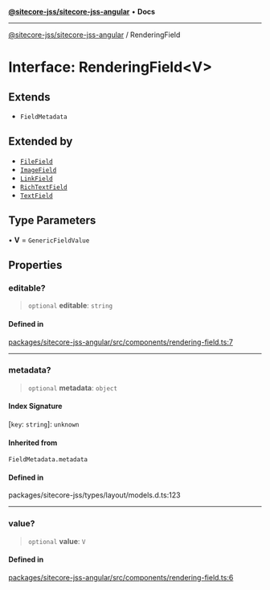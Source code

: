 [**@sitecore-jss/sitecore-jss-angular**](../README.md) • **Docs**

***

[@sitecore-jss/sitecore-jss-angular](../README.md) / RenderingField

# Interface: RenderingField\<V\>

## Extends

- `FieldMetadata`

## Extended by

- [`FileField`](FileField.md)
- [`ImageField`](ImageField.md)
- [`LinkField`](LinkField.md)
- [`RichTextField`](RichTextField.md)
- [`TextField`](TextField.md)

## Type Parameters

• **V** = `GenericFieldValue`

## Properties

### editable?

> `optional` **editable**: `string`

#### Defined in

[packages/sitecore-jss-angular/src/components/rendering-field.ts:7](https://github.com/Sitecore/jss/blob/afae5c8a8729af8f6d283032473cffb7fb5b43e6/packages/sitecore-jss-angular/src/components/rendering-field.ts#L7)

***

### metadata?

> `optional` **metadata**: `object`

#### Index Signature

 \[`key`: `string`\]: `unknown`

#### Inherited from

`FieldMetadata.metadata`

#### Defined in

packages/sitecore-jss/types/layout/models.d.ts:123

***

### value?

> `optional` **value**: `V`

#### Defined in

[packages/sitecore-jss-angular/src/components/rendering-field.ts:6](https://github.com/Sitecore/jss/blob/afae5c8a8729af8f6d283032473cffb7fb5b43e6/packages/sitecore-jss-angular/src/components/rendering-field.ts#L6)
